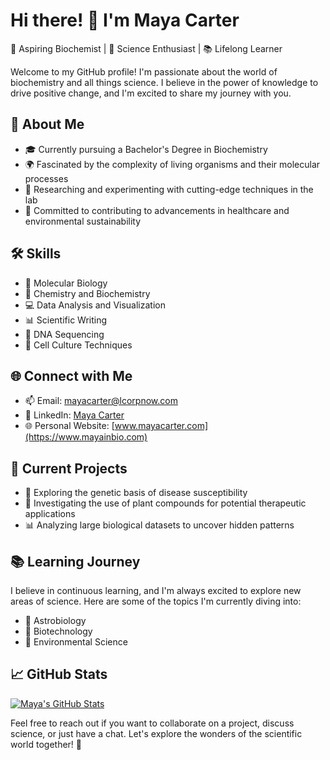 # Hi there! 👋 I'm Maya Carter

🌱 Aspiring Biochemist | 🧪 Science Enthusiast | 📚 Lifelong Learner

Welcome to my GitHub profile! I'm passionate about the world of biochemistry and all things science. I believe in the power of knowledge to drive positive change, and I'm excited to share my journey with you.

## 🔬 About Me

- 🎓 Currently pursuing a Bachelor's Degree in Biochemistry
- 🌍 Fascinated by the complexity of living organisms and their molecular processes
- 📝 Researching and experimenting with cutting-edge techniques in the lab
- 🌟 Committed to contributing to advancements in healthcare and environmental sustainability

## 🛠️ Skills

- 🔬 Molecular Biology
- 🧪 Chemistry and Biochemistry
- 💻 Data Analysis and Visualization
- 📊 Scientific Writing
- 🧬 DNA Sequencing
- 🌱 Cell Culture Techniques

## 🌐 Connect with Me

- 📫 Email: mayacarter@lcorpnow.com
- 💼 LinkedIn: [Maya Carter](https://www.linkedin.com/in/mayacarter)
- 🌐 Personal Website: [www.mayacarter.com](https://www.mayainbio.com)

## 🌱 Current Projects

- 🧬 Exploring the genetic basis of disease susceptibility
- 🌿 Investigating the use of plant compounds for potential therapeutic applications
- 📊 Analyzing large biological datasets to uncover hidden patterns

## 📚 Learning Journey

I believe in continuous learning, and I'm always excited to explore new areas of science. Here are some of the topics I'm currently diving into:

- 🌌 Astrobiology
- 🧫 Biotechnology
- 🌱 Environmental Science

## 📈 GitHub Stats

[![Maya's GitHub Stats](https://github-readme-stats.vercel.app/api?username=mayainbio&show_icons=true&theme=radical)](https://github.com/mayainbio)

Feel free to reach out if you want to collaborate on a project, discuss science, or just have a chat. Let's explore the wonders of the scientific world together! 🌟
